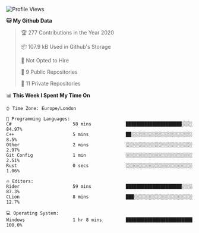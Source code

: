 <!--START_SECTION:waka-->
![Profile Views](http://img.shields.io/badge/Profile%20Views-0-blue)

**🐱 My Github Data** 

> 🏆 277 Contributions in the Year 2020
 > 
> 📦 107.9 kB Used in Github's Storage 
 > 
> 🚫 Not Opted to Hire
 > 
> 📜 9 Public Repositories
 > 
> 🔑 11 Private Repositories 

📊 **This Week I Spent My Time On** 

```text
⌚︎ Time Zone: Europe/London

💬 Programming Languages: 
C#                       58 mins             █████████████████████░░░░   84.97% 
C++                      5 mins              ██░░░░░░░░░░░░░░░░░░░░░░░   8.5% 
Other                    2 mins              ░░░░░░░░░░░░░░░░░░░░░░░░░   2.97% 
Git Config               1 min               ░░░░░░░░░░░░░░░░░░░░░░░░░   2.51% 
Rust                     0 secs              ░░░░░░░░░░░░░░░░░░░░░░░░░   1.06%

🔥 Editors: 
Rider                    59 mins             █████████████████████░░░░   87.3% 
CLion                    8 mins              ███░░░░░░░░░░░░░░░░░░░░░░   12.7%

💻 Operating System: 
Windows                  1 hr 8 mins         █████████████████████████   100.0%

```


<!--END_SECTION:waka-->